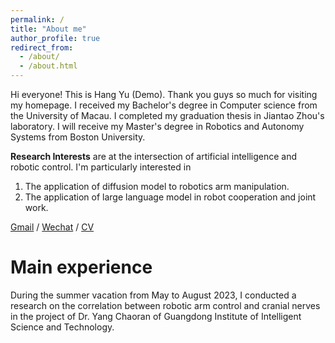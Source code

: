 ```yaml
---
permalink: /
title: "About me"
author_profile: true
redirect_from:
  - /about/
  - /about.html
---
```


Hi everyone! This is Hang Yu (Demo). Thank you guys so much for visiting my homepage. I received my Bachelor's degree in Computer science from the University of Macau. I completed my graduation thesis in Jiantao Zhou's laboratory. I will receive my Master's degree in Robotics and Autonomy Systems from Boston University.

**Research Interests** are at the intersection of artificial intelligence and robotic control. I'm particularly interested in
1. The application of diffusion model to robotics arm manipulation.
1. The application of large language model in robot cooperation and joint work.

[Gmail](yh974125@gmail.com) / [Wechat](/images/wechat.jpg) / [CV](/assets/Resume.pdf)


Main experience
======
During the summer vacation from May to August 2023, I conducted a research on the correlation between robotic arm control and cranial nerves in the project of Dr. Yang Chaoran of Guangdong Institute of Intelligent Science and Technology.



